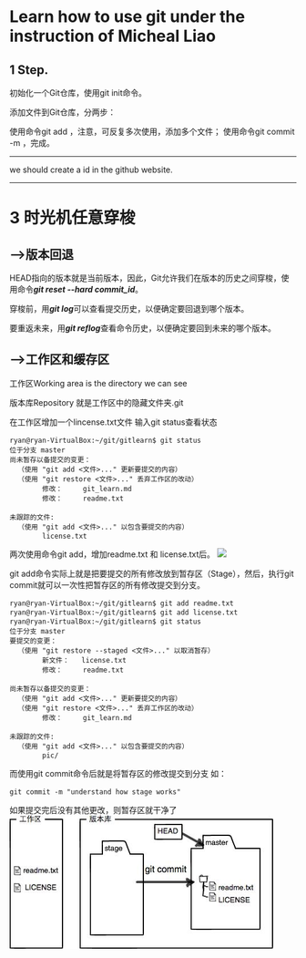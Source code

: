 # Learn how to use git under the instruction of Micheal Liao

## 1 Step.
初始化一个Git仓库，使用git init命令。

添加文件到Git仓库，分两步：

使用命令git add <file>，注意，可反复多次使用，添加多个文件；
使用命令git commit -m <message>，完成。

***
we should create a id in the github website.
***
# 3 时光机任意穿梭
## -->版本回退
HEAD指向的版本就是当前版本，因此，Git允许我们在版本的历史之间穿梭，使用命令***git reset --hard commit_id***。

穿梭前，用***git log***可以查看提交历史，以便确定要回退到哪个版本。

要重返未来，用***git reflog***查看命令历史，以便确定要回到未来的哪个版本。

## -->工作区和缓存区
工作区Working area
is the directory we can see 

版本库Repository
就是工作区中的隐藏文件夹.git

在工作区增加一个lincense.txt文件
输入git status查看状态
```
ryan@ryan-VirtualBox:~/git/gitlearn$ git status
位于分支 master
尚未暂存以备提交的变更：
  （使用 "git add <文件>..." 更新要提交的内容）
  （使用 "git restore <文件>..." 丢弃工作区的改动）
        修改：     git_learn.md
        修改：     readme.txt

未跟踪的文件:
  （使用 "git add <文件>..." 以包含要提交的内容）
        license.txt
```
两次使用命令git add，增加readme.txt 和 license.txt后。
![](../gitlearn/pic/0.jpeg)

git add命令实际上就是把要提交的所有修改放到暂存区（Stage），然后，执行git commit就可以一次性把暂存区的所有修改提交到分支。

```
ryan@ryan-VirtualBox:~/git/gitlearn$ git add readme.txt
ryan@ryan-VirtualBox:~/git/gitlearn$ git add license.txt 
ryan@ryan-VirtualBox:~/git/gitlearn$ git status
位于分支 master
要提交的变更：
  （使用 "git restore --staged <文件>..." 以取消暂存）
        新文件：   license.txt
        修改：     readme.txt

尚未暂存以备提交的变更：
  （使用 "git add <文件>..." 更新要提交的内容）
  （使用 "git restore <文件>..." 丢弃工作区的改动）
        修改：     git_learn.md

未跟踪的文件:
  （使用 "git add <文件>..." 以包含要提交的内容）
        pic/
```

而使用git commit命令后就是将暂存区的修改提交到分支
如：
```
git commit -m "understand how stage works"
```
如果提交完后没有其他更改，则暂存区就干净了
![](pic/1.jpeg)
